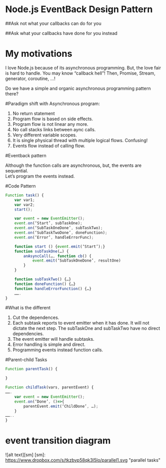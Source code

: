 # Node.js  EventBack Design Pattern

##Ask not what your callbacks can do for you

##Ask what your callbacks have done for you instead

# My motivations

I love Node.js because of its asynchronous programming. 
But, the love fair is hard to handle.
You may know “callback hell”!
Then, Promise, Stream, generator, coroutine, …!

Do we have a simple and organic asynchronous programming pattern there?

#Paradigm shift with Asynchronous program:

1. No return statement
2. Program flow is based on side effects.
3. Program flow is not linear any more.
4. No call stacks links between aync calls.
5. Very different variable scopes.
6. It is single physical thread with multiple logical flows. Confusing!
7. Events flow instead of calling flow.

#Eventback pattern

Although the function calls are asynchronous, but, the events are sequential.  
Let’s program the events instead.

#Code Pattern

```javascript
Function task() {
	var var1;
	var var2;
	start();

	var event = new EventEmitter();
	event.on(‘Start’, subTaskOne);
	event.on(‘SubTaskOneDone’, subTaskTwo);
	event.on(‘SubTaskTwoDone’, doneFunction);
	event.on(‘Error’, handleErrorFunc);

	function start () {event.emit(‘Start’);}
	function subTaskOne(…) {
		anAsyncCall(…, function cb() {
			event.emit(‘SubTaskOneDone’, resultOne)
		}
	}

	function subTaskTwo() {…}	
	function doneFunction() {…}
	function handleErrorFunction() {…}
	…….
}
```

#What is the different

1. Cut the dependences. 
2. Each subtask reports to event emitter when it has done. It will not dictate the next step. The subTaskOne and subTaskTwo have no direct dependencies.
3. The event emitter will handle subtasks.
4. Error handling is simple and direct.  
5. Programming events instead function calls.


#Parent-child Tasks

```javascript
Function parentTask() {

}

Function childTask(vars, parentEvent) {
…….
	var event = new EventEmitter();
	event.on(‘Done’, ()=>{
		parentEvent.emit(‘ChildDone’, …);
	}	
……..
}
```
# event transition diagram

![alt text][sm]
[sm]: https://www.dropbox.com/s/tkzbvp58qk3l5lo/parallel1.svg "parallel tasks"

